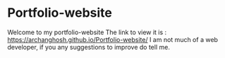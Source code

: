 # Portfolio-website

Welcome to my portfolio-website
The link to view it is : https://archanghosh.github.io/Portfolio-website/
I am not much of a web developer, if you any suggestions to improve do tell me.
